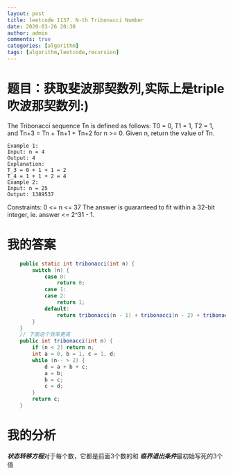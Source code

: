 ```yaml
---
layout: post
title: leetcode 1137. N-th Tribonacci Number
date: 2020-03-26 20:30
author: admin
comments: true
categories: [algorithm]
tags: [algorithm,leetcode,recursion]
---
```


# 题目：获取斐波那契数列,实际上是triple吹波那契数列:)
The Tribonacci sequence Tn is defined as follows: 
T0 = 0, T1 = 1, T2 = 1, and Tn+3 = Tn + Tn+1 + Tn+2 for n >= 0.
Given n, return the value of Tn.
```
Example 1:
Input: n = 4
Output: 4
Explanation:
T_3 = 0 + 1 + 1 = 2
T_4 = 1 + 1 + 2 = 4
Example 2:
Input: n = 25
Output: 1389537
```
Constraints:
0 <= n <= 37
The answer is guaranteed to fit within a 32-bit integer, ie. answer <= 2^31 - 1.
# 我的答案
```java
    public static int tribonacci(int n) {
        switch (n) {
            case 0:
                return 0;
            case 1:
            case 2:
                return 1;
            default:
                return tribonacci(n - 1) + tribonacci(n - 2) + tribonacci(n - 3);
        }
    }
    // 下面这个效率更高
    public int tribonacci(int n) {
        if (n < 2) return n;
        int a = 0, b = 1, c = 1, d;
        while (n-- > 2) {
            d = a + b + c;
            a = b;
            b = c;
            c = d;
        }
        return c;
    }
```
# 我的分析
***状态转移方程***对于每个数，它都是前面3个数的和
***临界退出条件***最初始写死的3个值

